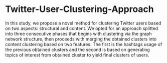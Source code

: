 # Twitter-User-Clustering-Approach

In this study, we propose a novel method for clustering Twitter users based on two aspects: structural and content. We opted for an approach splitted into three consecutive phases that begins with clustering via the graph network structure, then proceeds with merging the obtained clusters into content clustering based on two features. The first is the hashtags usage of the previous obtained clusters and the second is based on generating topics of interest from obtained cluster to yield final clusters of users. 

